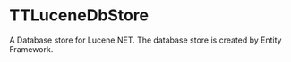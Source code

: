 TTLuceneDbStore
===============

A Database store for Lucene.NET. The database store is created by Entity Framework.
